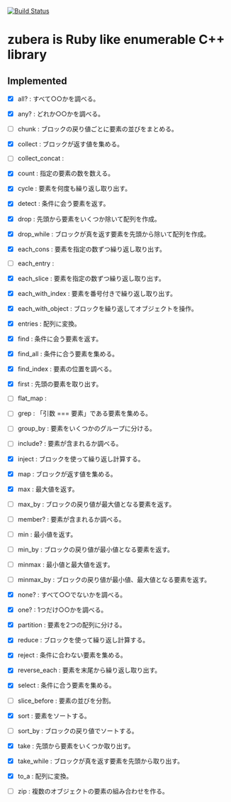 [![Build Status](https://travis-ci.org/osyo-manga/cpp-zubera.svg?branch=master)](https://travis-ci.org/osyo-manga/cpp-zubera)


# zubera is Ruby like enumerable C++ library

## Implemented

- [x] all? : すべて○○かを調べる。
- [x] any? : どれか○○かを調べる。
- [ ] chunk : ブロックの戻り値ごとに要素の並びをまとめる。
- [x] collect : ブロックが返す値を集める。
- [ ] collect_concat : 
- [x] count : 指定の要素の数を数える。
- [x] cycle : 要素を何度も繰り返し取り出す。
- [x] detect : 条件に会う要素を返す。
- [x] drop : 先頭から要素をいくつか除いて配列を作成。
- [x] drop_while : ブロックが真を返す要素を先頭から除いて配列を作成。
- [x] each_cons : 要素を指定の数ずつ繰り返し取り出す。
- [ ] each_entry : 
- [x] each_slice : 要素を指定の数ずつ繰り返し取り出す。
- [x] each_with_index : 要素を番号付きで繰り返し取り出す。
- [x] each_with_object : ブロックを繰り返してオブジェクトを操作。
- [x] entries : 配列に変換。
- [x] find : 条件に会う要素を返す。
- [x] find_all : 条件に合う要素を集める。
- [x] find_index : 要素の位置を調べる。
- [x] first : 先頭の要素を取り出す。
- [ ] flat_map : 
- [ ] grep : 「引数 === 要素」である要素を集める。
- [ ] group_by : 要素をいくつかのグループに分ける。
- [ ] include? : 要素が含まれるか調べる。
- [x] inject : ブロックを使って繰り返し計算する。
- [x] map : ブロックが返す値を集める。
- [x] max : 最大値を返す。
- [ ] max_by : ブロックの戻り値が最大値となる要素を返す。
- [ ] member? : 要素が含まれるか調べる。
- [ ] min : 最小値を返す。
- [ ] min_by : ブロックの戻り値が最小値となる要素を返す。
- [ ] minmax : 最小値と最大値を返す。
- [ ] minmax_by : ブロックの戻り値が最小値、最大値となる要素を返す。
- [x] none? : すべて○○でないかを調べる。
- [x] one? : 1つだけ○○かを調べる。
- [x] partition : 要素を2つの配列に分ける。
- [x] reduce : ブロックを使って繰り返し計算する。
- [x] reject : 条件に合わない要素を集める。
- [x] reverse_each : 要素を末尾から繰り返し取り出す。
- [x] select : 条件に合う要素を集める。
- [ ] slice_before : 要素の並びを分割。
- [x] sort : 要素をソートする。
- [ ] sort_by : ブロックの戻り値でソートする。
- [x] take : 先頭から要素をいくつか取り出す。
- [x] take_while : ブロックが真を返す要素を先頭から取り出す。
- [x] to_a : 配列に変換。
- [ ] zip : 複数のオブジェクトの要素の組み合わせを作る。



